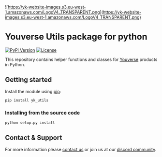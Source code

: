 ![https://yk-website-images.s3.eu-west-1.amazonaws.com/LogoV4_TRANSPARENT.png](https://yk-website-images.s3.eu-west-1.amazonaws.com/LogoV4_TRANSPARENT.png)

# Youverse Utils package for python

[![PyPi Version](https://img.shields.io/pypi/v/yk_utils.svg)](https://pypi.org/project/yk-utils/)
[![License](https://img.shields.io/pypi/l/yk_utils.svg)](https://github.com/dev-yoonik/yk-utils-python/blob/master/LICENSE)

This repository contains helper functions and classes for [Youverse](https://www.youverse.id) products in Python.

## Getting started

Install the module using [pip](https://pypi.python.org/pypi/pip/):

```bash
pip install yk_utils
```

### Installing from the source code

```bash
python setup.py install
```

## Contact & Support

For more information please [contact us](mailto:tech@youverse.id) or join us at our [discord community](https://discord.gg/SqHVQUFNtN).

